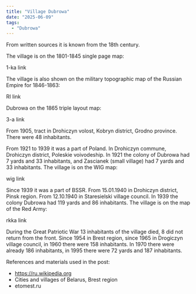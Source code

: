 ```yaml
---
title: "Village Dubrowa"
date: "2025-06-09"
tags: 
  - "Dubrowa"
---
```


From written sources it is known from the 18th century. 

The village is on the 1801-1845 single page map:

1-ka link

The village is also shown on the military topographic map of the Russian Empire for 1846-1863:

RI link

Dubrowa on the 1865 triple layout map:

3-a link

From 1905, tract in Drohiczyn volost, Kobryn district, Grodno province. There were 48 inhabitants. 

From 1921 to 1939 it was a part of Poland. In Drohiczyn commune, Drohiczyn district, Poleskie voivodeship. In 1921 the colony of Dubrowa had 7 yards and 33 inhabitants, and Zascianek (small village) had 7 yards and 33 inhabitants. The village is on the WIG map:

wig link

Since 1939 it was a part of BSSR. From 15.01.1940 in Drohiczyn district, Pinsk region. From 12.10.1940 in Staresielski village council. In 1939 the colony Dubrowa had 119 yards and 86 inhabitants. The village is on the map of the Red Army:

rkka link

During the Great Patriotic War 13 inhabitants of the village died, 8 did not return from the front. Since 1954 in Brest region, since 1965 in Drogiczyn village council, in 1960 there were 158 inhabitants. In 1970 there were already 186 inhabitants, in 1995 there were 72 yards and 187 inhabitants.

References and materials used in the post:
- https://ru.wikipedia.org
- Cities and villages of Belarus, Brest region
- etomest.ru

